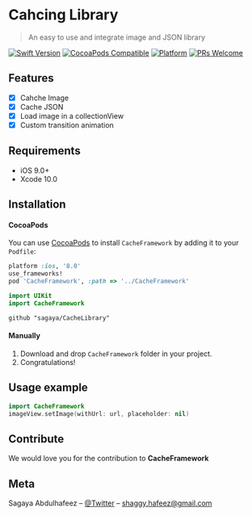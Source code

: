 
# Cahcing Library
> An easy to use and integrate image and JSON library

[![Swift Version][swift-image]][swift-url]
[![CocoaPods Compatible](https://img.shields.io/cocoapods/v/EZSwiftExtensions.svg)](https://img.shields.io/cocoapods/v/LFAlertController.svg)
[![Platform](https://img.shields.io/cocoapods/p/LFAlertController.svg?style=flat)](http://cocoapods.org/pods/LFAlertController)
[![PRs Welcome](https://img.shields.io/badge/PRs-welcome-brightgreen.svg?style=flat-square)](http://makeapullrequest.com)



## Features

- [x] Cahche Image
- [x] Cache JSON
- [x] Load image in a collectionView
- [x] Custom transition animation

## Requirements

- iOS 9.0+
- Xcode 10.0

## Installation

#### CocoaPods
You can use [CocoaPods](http://cocoapods.org/) to install `CacheFramework` by adding it to your `Podfile`:

```ruby
platform :ios, '8.0'
use_frameworks!
pod 'CacheFramework', :path => '../CacheFramework'
```


``` swift
import UIKit
import CacheFramework
```

```
github "sagaya/CacheLibrary"
```
#### Manually
1. Download and drop ```CacheFramework``` folder in your project.
2. Congratulations!

## Usage example

```swift
import CacheFramework
imageView.setImage(withUrl: url, placeholder: nil)
```

## Contribute

We would love you for the contribution to **CacheFramework**

## Meta

Sagaya Abdulhafeez – [@Twitter](https://twitter.com/sagaya_hafeez) – shaggy.hafeez@gmail.com



[swift-image]:https://img.shields.io/badge/swift-swift%204-yellow.svg
[swift-url]: https://swift.org/
[license-image]: https://img.shields.io/badge/License-MIT-blue.svg
[license-url]: LICENSE
[travis-image]: https://img.shields.io/travis/dbader/node-datadog-metrics/master.svg?style=flat-square
[travis-url]: https://travis-ci.org/dbader/node-datadog-metrics
[codebeat-image]: https://codebeat.co/badges/c19b47ea-2f9d-45df-8458-b2d952fe9dad
[codebeat-url]: https://codebeat.co/projects/github-com-vsouza-awesomeios-com
